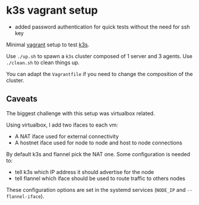 # k3s vagrant setup

- added password authentication for quick tests without the need for ssh key

Minimal [vagrant](https://www.vagrantup.com/) setup to test [k3s](https://k3s.io/).

Use `./up.sh` to spawn a `k3s` cluster composed of 1 server and 3 agents.
Use `./clean.sh` to clean things up.

You can adapt the `Vagrantfile` if you need to change the composition of the
cluster.

## Caveats

The biggest challenge with this setup was virtualbox related.

Using virtualbox, I add two ifaces to each vm:

 - A NAT iface used for external connectivity
 - A hostnet iface used for node to node and host to node connections

By default k3s and flannel pick the NAT one. Some configuration is needed to:

 - tell k3s which IP address it should advertise for the node
 - tell flannel which iface should be used to route traffic to others nodes

These configuration options are set in the systemd services (`NODE_IP` and
`--flannel-iface`).

